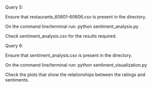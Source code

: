 Query 5:

Ensure that restaurants_60601-60606.csv is present in the directory.

On the command line/terminal run: python sentiment_analysis.py

Check sentiment_analysis.csv for the results required.

Query 6:

Ensure that sentiment_analysis.csv is present in the directory.

On the command line/terminal run: python sentiment_visualization.py

Check the plots that show the relationships between the ratings and sentiments.